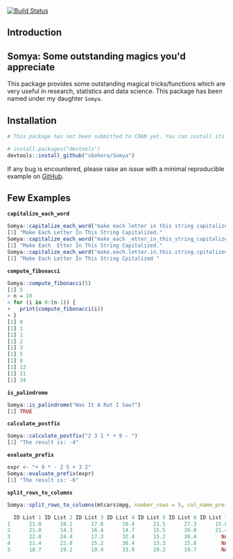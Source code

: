 [![Build Status](https://travis-ci.com/sbohora/Somya.svg?token=shyYTzvvbsLRHsRAWXTg)](https://travis-ci.com/sbohora/Somya)

## Introduction
## Somya: Some outstanding magics you'd appreciate
This package provides some outstanding magical tricks/functions which are very useful in research, statistics and data science. This package has been named under my daughter `Somya`.

## Installation

``` r
# This package has not been submitted to CRAN yet. You can install its development version from GitHub.

# install.packages("devtools")
devtools::install_github("sbohora/Somya")
```

If any bug is encountered, please raise an issue with a minimal reproducible example on [GitHub](https://github.com/sbohora/Somya/issues).

## Few Examples

**`capitalize_each_word`**

```r
Somya::capitalize_each_word("make each letter in this string capitalized.", pattern = NULL)
[1] "Make Each Letter In This String Capitalized."
Somya::capitalize_each_word("make_each _etter_in_this_string_capitalized.", pattern = "[_]")
[1] "Make Each  Etter In This String Capitalized."
Somya::capitalize_each_word("make.each.letter.in.this.string.cpitalized.", pattern = "[.]")
[1] "Make Each Letter In This String Cpitalized "
```

**`compute_fibonacci`**

```r
Somya::compute_fibonacci(5)
[1] 5
> n = 10
> for (i in 0:(n-1)) {
+   print(compute_fibonacci(i))
+ }
[1] 0
[1] 1
[1] 1
[1] 2
[1] 3
[1] 5
[1] 8
[1] 13
[1] 21
[1] 34
```
**`is_palindrome`**

```r
Somya::is_palindrome("Was It A Rat I Saw?")
[1] TRUE
```

**`calculate_postfix`**

```r
Somya::calculate_postfix("2 3 1 * + 9 - ")
[1] "The result is: -4"
```

**`evaluate_prefix`**

```r
expr <- "+ 9 * - 2 5 + 3 2"
Somya::evaluate_prefix(expr)
[1] "The result is: -6"
```

**`split_rows_to_columns`**

```r
Somya::split_rows_to_columns(mtcars$mpg, number_rows = 5, col_name_prefix = "ID List")

  ID List 1 ID List 2 ID List 3 ID List 4 ID List 5 ID List 6 ID List 7
1      21.0      18.1      17.8      10.4      21.5      27.3      15.0
2      21.0      14.3      16.4      14.7      15.5      26.0      21.4
3      22.8      24.4      17.3      32.4      15.2      30.4        NA
4      21.4      22.8      15.2      30.4      13.3      15.8        NA
5      18.7      19.2      10.4      33.9      19.2      19.7        NA
```